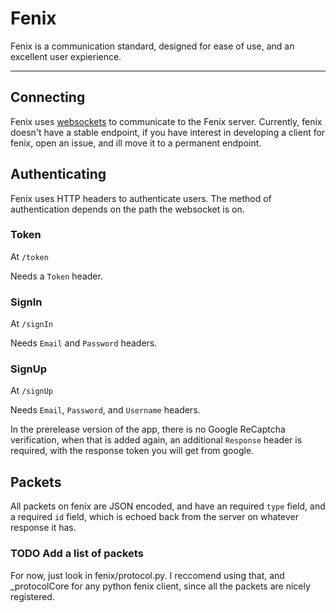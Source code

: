 # Fenix
Fenix is a communication standard, designed for ease of use, and an excellent user expierience.

----------
## Connecting
Fenix uses [websockets](https://developer.mozilla.org/en-US/docs/Web/API/WebSockets_API) to communicate to the Fenix server.  Currently, fenix doesn't have a stable endpoint, if you have interest in developing a client for fenix, open an issue, and ill move it to a permanent endpoint.

## Authenticating
Fenix uses HTTP headers to authenticate users.
The method of authentication depends on the path the websocket is on.
### Token
At `/token`

Needs a `Token` header.

### SignIn
At `/signIn`

Needs `Email` and `Password` headers.

### SignUp
At `/signUp`

Needs `Email`, `Password`, and `Username` headers.

In the prerelease version of the app, there is no Google ReCaptcha verification, when that is added again, an additional `Response` header is required, with the response token you will get from google.

## Packets
All packets on fenix are JSON encoded, and have an required `type` field, and a required `id` field, which is echoed back from the server on whatever response it has.

### TODO Add a list of packets
For now, just look in fenix/protocol.py.  I reccomend using that, and _protocolCore for any python fenix client, since all the packets are nicely registered.
